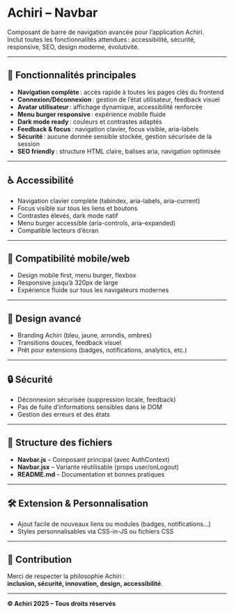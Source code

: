 # Achiri – Navbar

Composant de barre de navigation avancée pour l’application Achiri.  
Inclut toutes les fonctionnalités attendues : accessibilité, sécurité, responsive, SEO, design moderne, évolutivité.

---

## 🚀 Fonctionnalités principales

- **Navigation complète** : accès rapide à toutes les pages clés du frontend
- **Connexion/Déconnexion** : gestion de l’état utilisateur, feedback visuel
- **Avatar utilisateur** : affichage dynamique, accessibilité renforcée
- **Menu burger responsive** : expérience mobile fluide
- **Dark mode ready** : couleurs et contrastes adaptés
- **Feedback & focus** : navigation clavier, focus visible, aria-labels
- **Sécurité** : aucune donnée sensible stockée, gestion sécurisée de la session
- **SEO friendly** : structure HTML claire, balises aria, navigation optimisée

---

## ♿ Accessibilité

- Navigation clavier complète (tabindex, aria-labels, aria-current)
- Focus visible sur tous les liens et boutons
- Contrastes élevés, dark mode natif
- Menu burger accessible (aria-controls, aria-expanded)
- Compatible lecteurs d’écran

---

## 📱 Compatibilité mobile/web

- Design mobile first, menu burger, flexbox
- Responsive jusqu’à 320px de large
- Expérience fluide sur tous les navigateurs modernes

---

## 🎨 Design avancé

- Branding Achiri (bleu, jaune, arrondis, ombres)
- Transitions douces, feedback visuel
- Prêt pour extensions (badges, notifications, analytics, etc.)

---

## 🔒 Sécurité

- Déconnexion sécurisée (suppression locale, feedback)
- Pas de fuite d’informations sensibles dans le DOM
- Gestion des erreurs et des états

---

## 📁 Structure des fichiers

- **Navbar.js** – Composant principal (avec AuthContext)
- **Navbar.jsx** – Variante réutilisable (props user/onLogout)
- **README.md** – Documentation et bonnes pratiques

---

## 🛠️ Extension & Personnalisation

- Ajout facile de nouveaux liens ou modules (badges, notifications…)
- Styles personnalisables via CSS-in-JS ou fichiers CSS

---

## 🤝 Contribution

Merci de respecter la philosophie Achiri :  
**inclusion, sécurité, innovation, design, accessibilité**.

---

**© Achiri 2025 – Tous droits réservés**
